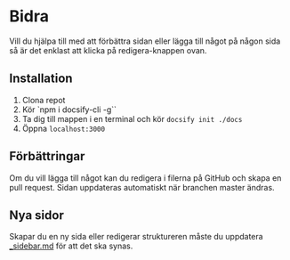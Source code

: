 # Bidra
Vill du hjälpa till med att förbättra sidan eller lägga till något på någon sida så är det enklast att klicka på redigera-knappen ovan.

## Installation
1. Clona repot
2. Kör `npm i docsify-cli -g``
3. Ta dig till mappen i en terminal och kör `docsify init ./docs`
4. Öppna `localhost:3000`

## Förbättringar
Om du vill lägga till något kan du redigera i filerna på GitHub och skapa en pull request. Sidan uppdateras automatiskt när branchen master ändras.

## Nya sidor
Skapar du en ny sida eller redigerar struktureren måste du uppdatera [_sidebar.md](../_sidebar.md) för att det ska synas.